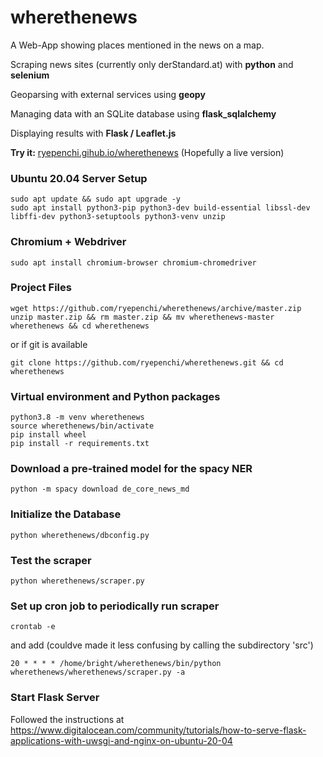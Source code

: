 # wherethenews

A Web-App showing places mentioned in the news on a map.

Scraping news sites (currently only derStandard.at) with **python** and **selenium**

Geoparsing with external services using **geopy**

Managing data with an SQLite database using **flask_sqlalchemy**

Displaying results with **Flask / Leaflet.js**

**Try it:** [ryepenchi.gihub.io/wherethenews](https://ryepenchi.github.io/wherethenews) (Hopefully a live version)

### Ubuntu 20.04 Server Setup
```
sudo apt update && sudo apt upgrade -y
sudo apt install python3-pip python3-dev build-essential libssl-dev libffi-dev python3-setuptools python3-venv unzip
```
### Chromium + Webdriver
```
sudo apt install chromium-browser chromium-chromedriver
```
### Project Files
```
wget https://github.com/ryepenchi/wherethenews/archive/master.zip
unzip master.zip && rm master.zip && mv wherethenews-master wherethenews && cd wherethenews
```
or if git is available
```
git clone https://github.com/ryepenchi/wherethenews.git && cd wherethenews

```
### Virtual environment and Python packages
```
python3.8 -m venv wherethenews
source wherethenews/bin/activate
pip install wheel
pip install -r requirements.txt
```
### Download a pre-trained model for the spacy NER
```
python -m spacy download de_core_news_md
```
### Initialize the Database
```
python wherethenews/dbconfig.py
```
### Test the scraper
```
python wherethenews/scraper.py
```
### Set up cron job to periodically run scraper
```
crontab -e
```
and add (couldve made it less confusing by calling the subdirectory 'src')
```
20 * * * * /home/bright/wherethenews/bin/python wherethenews/wherethenews/scraper.py -a
```
### Start Flask Server
Followed the instructions at
https://www.digitalocean.com/community/tutorials/how-to-serve-flask-applications-with-uwsgi-and-nginx-on-ubuntu-20-04
